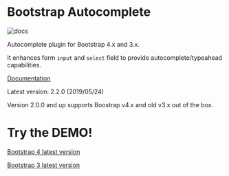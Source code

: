 Bootstrap Autocomplete
======================

![docs](https://readthedocs.org/projects/bootstrap-autocomplete/badge/?version=latest "Latest Docs")

Autocomplete plugin for Bootstrap 4.x and 3.x.

It enhances form `input` and `select` field to provide autocomplete/typeahead capabilities.

[Documentation](http://bootstrap-autocomplete.rtfd.io/)

Latest version: 2.2.0 (2019/05/24)

Version 2.0.0 and up supports Boostrap v4.x and old v3.x out of the box.

Try the DEMO!
=============

[Bootstrap 4 latest version](https://raw.githack.com/valepu/bootstrap-autocomplete/master/dist/latest/index4.html)

[Bootstrap 3 latest version](https://raw.githack.com/valepu/bootstrap-autocomplete/master/dist/latest/index.html)
